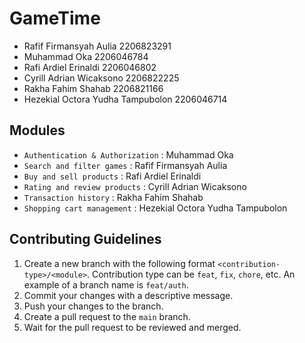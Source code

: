 # GameTime

- Rafif Firmansyah Aulia 2206823291
- Muhammad Oka 2206046784
- Rafi Ardiel Erinaldi 2206046802
- Cyrill Adrian Wicaksono 2206822225
- Rakha Fahim Shahab 2206821166
- Hezekial Octora Yudha Tampubolon 2206046714	

## Modules

- `Authentication & Authorization` : Muhammad Oka
- `Search and filter games` : Rafif Firmansyah Aulia
- `Buy and sell products` : Rafi Ardiel Erinaldi
- `Rating and review products` : Cyrill Adrian Wicaksono
- `Transaction history` : Rakha Fahim Shahab
- `Shopping cart management` : Hezekial Octora Yudha Tampubolon

## Contributing Guidelines

1. Create a new branch with the following format `<contribution-type>/<module>`. Contribution type can be `feat`, `fix`, `chore`, etc. An example of a branch name is `feat/auth`.
2. Commit your changes with a descriptive message.
3. Push your changes to the branch.
4. Create a pull request to the `main` branch.
5. Wait for the pull request to be reviewed and merged.